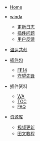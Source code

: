 <!-- WowCube/_sidebar.md-->


* [Home](README.md "WowCube")

* [winda](winda/README-ZH.md "winda")
    * [更新日志](winda/docs/UPDATE.md "更新日志")
    * [插件问题](winda/docs/user/faq.md "插件问题")
    * [用户反馈](winda/docs/user/ask.md "用户反馈")

* [温达共创](home/cocreate.md "温达共创")

* [插件包](suites/README.md "插件包合集")
	* [FF14](suites/ff14/ff14.md "FF14 UI")
	* [守望先锋](suites/overwatch/ow.md "OW UI")

* 插件资料
    * [WA](addons/wa.md "WA")
    * [TOC](tingfeng/Addons/docs/TOC-format.md "TOC")
	* [FAQ](user/faq.md "FAQ")
	
* [资源库](publisher/README.md "听风资源库")
    * [视频更新](home/links.md "视频更新")
    * [图文教程](home/article.md "图文更新")

